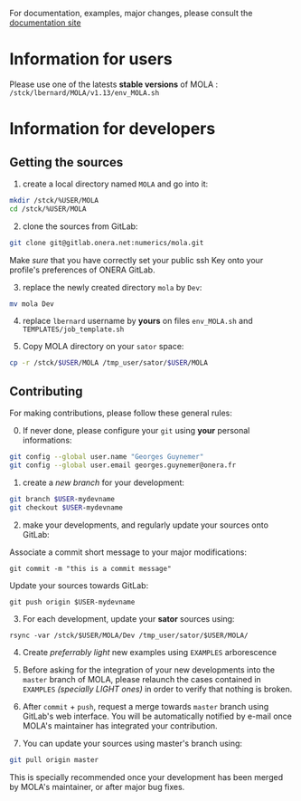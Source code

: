 For documentation, examples, major changes, please consult the [documentation site](https://gitlab.onera.net/numerics/mola/-/wikis/Documentation-link)

Information for users
=====================

Please use one of the latests **stable versions** of MOLA : `/stck/lbernard/MOLA/v1.13/env_MOLA.sh` 


Information for developers
==========================


Getting the sources
-------------------

1. create a local directory named `MOLA` and go into it:

```bash
mkdir /stck/%USER/MOLA
cd /stck/%USER/MOLA
```

2. clone the sources from GitLab:

```bash
git clone git@gitlab.onera.net:numerics/mola.git
```

Make *sure* that you have correctly set your public ssh Key onto your profile's preferences of ONERA GitLab.

3. replace the newly created directory `mola` by `Dev`:

```bash
mv mola Dev
```

4. replace `lbernard` username by **yours** on files `env_MOLA.sh` and `TEMPLATES/job_template.sh`

5. Copy MOLA directory on your `sator` space:

```bash
cp -r /stck/$USER/MOLA /tmp_user/sator/$USER/MOLA
```


Contributing
------------

For making contributions, please follow these general rules:

0. If never done, please configure your `git` using **your** personal informations:

```bash
git config --global user.name "Georges Guynemer"
git config --global user.email georges.guynemer@onera.fr
```

1. create a *new branch* for your development:

```bash
git branch $USER-mydevname
git checkout $USER-mydevname
```

2. make your developments, and regularly update your sources onto GitLab:

Associate a commit short message to your major modifications:
```
git commit -m "this is a commit message"
```

Update your sources towards GitLab:
```
git push origin $USER-mydevname
```

3. For each development, update your **sator** sources using:

```
rsync -var /stck/$USER/MOLA/Dev /tmp_user/sator/$USER/MOLA/
```

4. Create *preferrably light* new examples using `EXAMPLES` arborescence

5. Before asking for the integration of your new developments into the `master` branch of MOLA, please 
   relaunch the cases contained in `EXAMPLES` *(specially LIGHT ones)* in order to verify that nothing
   is broken. 

6. After `commit` + `push`, request a merge towards `master` branch using GitLab's web interface.
   You will be automatically notified by e-mail once MOLA's maintainer has integrated your contribution.

7. You can update your sources using master's branch using:

```bash
git pull origin master
```

This is specially recommended once your development has been merged by MOLA's maintainer, or after major bug fixes.




